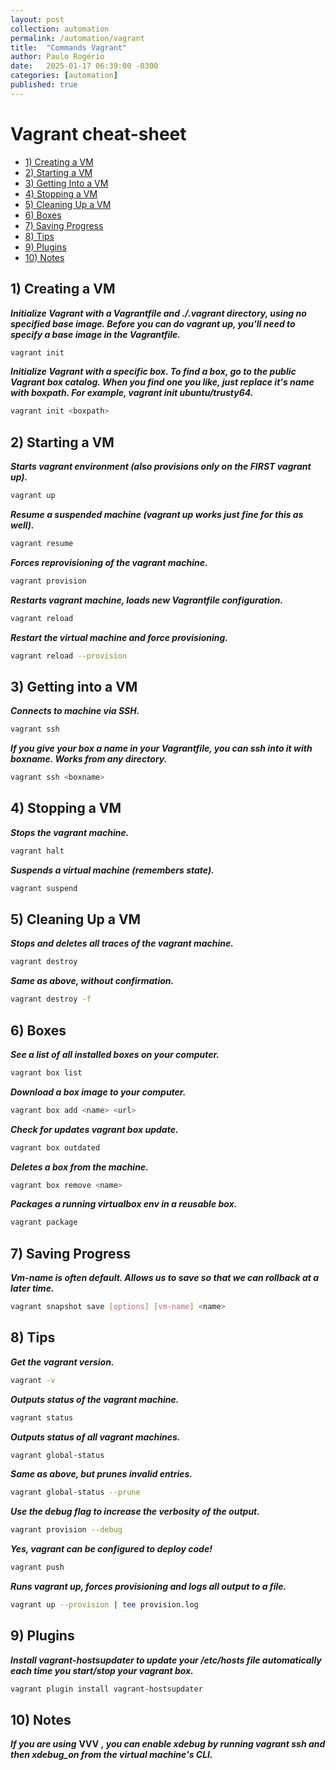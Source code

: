 ```yaml
---
layout: post
collection: automation
permalink: /automation/vagrant
title:  "Commands Vagrant"
author: Paulo Rogério
date:   2025-01-17 06:39:00 -0300
categories: [automation]
published: true
---
```


# Vagrant cheat-sheet

- [1) Creating a VM](#1-creating-a-vm)
- [2) Starting a VM](#2-starting-a-vm)
- [3) Getting Into a VM](#3-getting-into-a-vm)
- [4) Stopping a VM](#4-stopping-a-vm)
- [5) Cleaning Up a VM](#5-cleaning-up-a-vm)
- [6) Boxes](#6-boxes)
- [7) Saving Progress](#7-saving-progress)
- [8) Tips](#8-tips)
- [9) Plugins](#9-plugins)
- [10) Notes](#10-notes)  


## 1) Creating a VM


***Initialize Vagrant with a Vagrantfile and ./.vagrant directory, using no specified base image. Before you can do vagrant up, you'll need to specify a base image in the Vagrantfile.***

```bash
vagrant init
``` 

***Initialize Vagrant with a specific box. To find a box, go to the public Vagrant box catalog. When you find one you like, just replace it's name with boxpath. For example, vagrant init ubuntu/trusty64.***

```bash
vagrant init <boxpath>
``` 

## 2) Starting a VM

***Starts vagrant environment (also provisions only on the FIRST vagrant up).***

```bash
vagrant up
```

***Resume a suspended machine (vagrant up works just fine for this as well).***

```bash
vagrant resume
```

***Forces reprovisioning of the vagrant machine.***

```bash
vagrant provision 
```

***Restarts vagrant machine, loads new Vagrantfile configuration.***

```bash
vagrant reload 
```

***Restart the virtual machine and force provisioning.***

```bash
vagrant reload --provision 
```

## 3) Getting into a VM

***Connects to machine via SSH.***

```bash
vagrant ssh 
```

***If you give your box a name in your Vagrantfile, you can ssh into it with boxname. Works from any directory.***

```bash
vagrant ssh <boxname> 
```

## 4) Stopping a VM

***Stops the vagrant machine.***

```bash
vagrant halt
```

***Suspends a virtual machine (remembers state).***

```bash
vagrant suspend
``` 

## 5) Cleaning Up a VM

***Stops and deletes all traces of the vagrant machine.***

```bash
vagrant destroy
``` 

***Same as above, without confirmation.***

```bash
vagrant destroy -f 
```

## 6) Boxes

***See a list of all installed boxes on your computer.***

```bash
vagrant box list 
```

***Download a box image to your computer.***

```bash
vagrant box add <name> <url>
```

***Check for updates vagrant box update.***
```bash
vagrant box outdated
``` 

***Deletes a box from the machine.***

```bash
vagrant box remove <name>
```

***Packages a running virtualbox env in a reusable box.***
```bash
vagrant package 
```

## 7) Saving Progress

***Vm-name is often default. Allows us to save so that we can rollback at a later time.***

```bash
vagrant snapshot save [options] [vm-name] <name> 
```

## 8) Tips

***Get the vagrant version.***

```bash
vagrant -v
```

***Outputs status of the vagrant machine.***

```bash
vagrant status
```
***Outputs status of all vagrant machines.***

```bash
vagrant global-status
```

***Same as above, but prunes invalid entries.*** 

```bash
vagrant global-status --prune 
```

***Use the debug flag to increase the verbosity of the output.***

```bash
vagrant provision --debug
```

***Yes, vagrant can be configured to deploy code!***

```bash
vagrant push
```

***Runs vagrant up, forces provisioning and logs all output to a file.***

```bash
vagrant up --provision | tee provision.log 
```

## 9) Plugins

***Install vagrant-hostsupdater to update your /etc/hosts file automatically each time you start/stop your vagrant box.***

```bash
vagrant plugin install vagrant-hostsupdater
```

## 10) Notes 

***If you are using*** **VVV** ***, you can enable xdebug by running vagrant ssh and then xdebug_on from the virtual machine's CLI.***